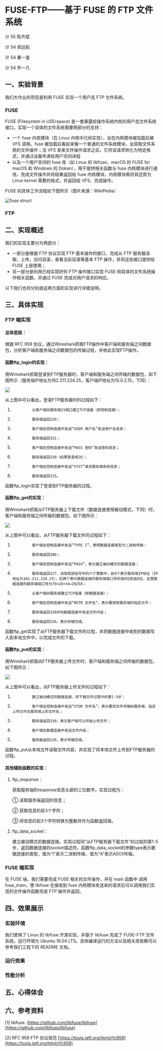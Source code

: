 FUSE-FTP——基于 FUSE 的 FTP 文件系统
=======

计 55 陈齐斌

计 54 郑远航

计 54 秦一鉴

计 54 乔一凡



## 一、实验背景

我们大作业的项目是利用 FUSE 实现一个用户态 FTP 文件系统。

### FUSE

FUSE (Filesystem in USErspace) 是一套暴露给操作系统内核的用户态文件系统接口。实现一个具体的文件系统需要两部分的支持：

* 一个 fuse 内核模块（在 Linux 内核中已经实现），会在内核模块被加载后被 VFS 调用。fuse 被加载后看起来像一个普通的文件系统模块，会获取文件系统的文件操作；当 VFS 发来文件操作请求之后，它将该请求转化为特定格式，并通过设备传递给用户空间进程
* 以及一个用户空间的 fuse 库（如 Linux 的 libfuse，macOS 的 FUSE for macOS 和 Windows 的 Dokan），用于提供相关函数与 fuse 内核模块进行通信，完成文件操作并将结果返回给 fuse 内核模块，内核模块再将其还原为 Linux kernel 需要的格式，并返回给 VFS，完成操作。

FUSE 的具体工作流程如下图所示（图片来源：WikiPedia）

![fuse struct](https://ws4.sinaimg.cn/large/006tKfTcly1fs7b6dmae6j30d009ggm5.jpg)

### FTP



## 二、实现概述

我们的实现主要分为两部分：

* 一部分是根据 FTP 协议实现 FTP 基本操作的接口，完成从 FTP 服务器读取，上传，访问目录，查看当前目录等基本 FTP 操作，并将这些接口提供给 FUSE 上层使用；
* 另一部分是利用已经实现好的 FTP 操作接口实现 FUSE 侧具体的文件系统操作相关函数，并通过 FUSE 完成对用户请求的响应。



以下我们也将分别就这两方面的实现进行详细说明。

## 三、具体实现

### FTP 端实现

#### 总体思路：

根据 RFC 959 协议，通过Wireshark抓取FTP操作中客户端和服务端之间数据包，分析客户端和服务端之间数据包的传输过程，并依此实现FTP操作。 

#### 函数ftp_login的实现：

用Wireshark抓取登录到FTP服务器时，客户端和服务端之间传输的数据包，如下图所示（服务端IP地址为162.211.224.25，客户端IP地址为10.0.2.15，下同）：

![](https://ws3.sinaimg.cn/large/006tKfTcly1fs7b8vtq12j31c20denck.jpg)

从上图中可以看出，登录FTP服务器时的过程如下：

1.              从客户端向服务端21端口建立TCP连接（即控制连接）；

2.              服务端返回220；

3.              客户端在控制连接中发送“USER 用户名”发送用户名信息；

4.              服务端返回331；

5.              客户端在控制连接中发送“PASS 密码”发送密码信息；

6.              服务端返回230（如果登录成功）；

7.              客户端在控制连接中发送“SYST”请求服务端系统信息；

8.              服务端返回215。

函数ftp_login实现了登录到FTP服务器的过程。

#### 函数ftp_get的实现：

用Wireshark抓取从FTP服务器上下载文件（数据连接使用被动模式，下同）时，客户端和服务端之间传输的数据包，如下图所示：

![](https://ws2.sinaimg.cn/large/006tKfTcly1fs7baa9s8oj31c20etqis.jpg)

从上图中可以看出，从FTP服务器下载文件的过程如下：

1.              客户端在控制连接中发送“TYPE I”，表明数据连接类型为二进制传输；

2.              服务端返回200；

3.              客户端在控制连接中发送“PASV”，表示建立被动模式的数据连接；

4.              服务端返回227，消息尾部括号中的六个整数中，前4个表示服务端IP地址（IP地址为162.211.224.25），后两个表示数据连接的服务端端口号的高8位和低8位，这里数据连接的服务端端口号为79×28+34=20258；
5.              从客户端向服务端建立TCP连接（即数据连接）；
6.              客户端在控制连接中发送“RETR 文件名”，表示要获取服务端的指定文件；
7.              服务端返回150并向数据连接中发送文件内容；
8.              服务端返回226，表示传输完成。

函数ftp_get实现了从FTP服务器下载文件的过程，并将数据连接中收到的数据写入到本地文件中，以完成文件的下载。

#### 函数ftp_put的实现：

用Wireshark抓取向FTP服务器上传文件时，客户端和服务端之间传输的数据包，如下图所示：

![](https://ws3.sinaimg.cn/large/006tKfTcly1fs7bcyxid6j31c20glqng.jpg)

从上图中可以看出，向FTP服务器上传文件的过程如下：

1.              建立被动模式的数据连接，同下载文件过程中的第1-5步；

2.              客户端在控制连接中发送“STOR 文件名”，表示要将文件传输到服务端，指定上传文件在服务端上的文件名；

3.              服务端返回150，表示客户端可以开始上传文件；

4.              客户端在数据连接中发送文件内容；

5.              服务器返回226，表示传输完成。

函数ftp_put从本地文件读取文件内容，并实现了将本地文件上传到FTP服务器的过程。

#### 其他辅助函数的实现：

1. ftp_response：

   获取服务端的response信息头部的三位数字。实现过程为：

   ① 读取服务端返回的信息；

   ② 获取信息的前3个字符；

   ③ 将信息的前3个字符转换为整数并作为函数返回值。

2. ftp_data_socket：

   建立被动模式的数据连接。实现过程同“从FTP服务器下载文件”的过程的第1-5步，返回数据连接的socket描述符。函数ftp­_data_socket的参数type表示数据连接的类型，值为”I”表示二进制传输，值为”A”表示ASCII传输。



### FUSE 端实现

在 FUSE 端，我们需要完成 FUSE 相关的文件操作，并在 main 函数中 调用 fuse_main，使 libfuse 在接收到 fuse 内核模块发送来的请求后可以调用我们实现的文件操作函数完成 FTP 操作并返回。



## 四、效果展示

### 实验环境

我们使用了 Linux 的 libfuse 开源实现，并基于 libfuse 完成了 FUSE-FTP 文件系统。运行环境为 Ubuntu 16.04 LTS。具体编译运行的方法以及相关库依赖可以参考我们工程下的 README 文档。

### 运行效果



### 性能分析



## 五、心得体会



## 六、参考资料

[1] libfuse. [https://github.com/libfuse/libfuse](https://github.com/libfuse/libfuse)

[2] RFC 959 FTP 协议规范 [https://tools.ietf.org/html/rfc959](https://tools.ietf.org/html/rfc959)